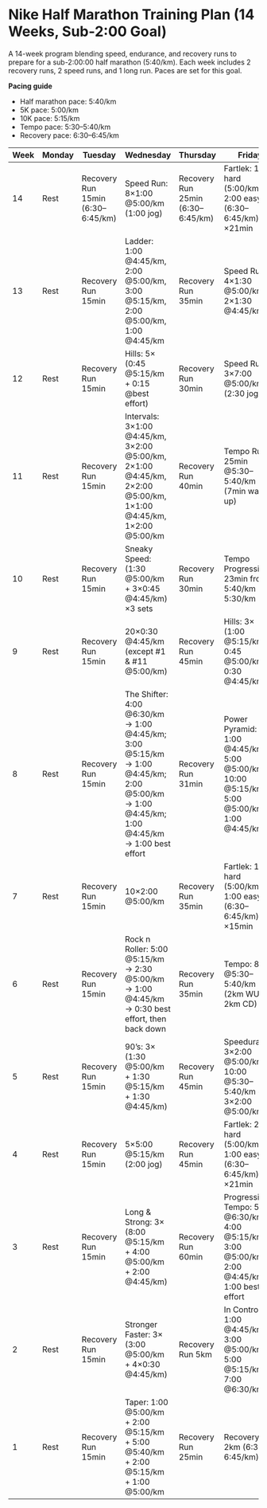 # Nike Half Marathon Training Plan (14 Weeks, Sub-2:00 Goal)

A 14-week program blending speed, endurance, and recovery runs to prepare for a sub-2:00:00 half marathon (5:40/km). Each week includes 2 recovery runs, 2 speed runs, and 1 long run. Paces are set for this goal.

**Pacing guide**
- Half marathon pace: 5:40/km  
- 5K pace: 5:00/km  
- 10K pace: 5:15/km  
- Tempo pace: 5:30–5:40/km  
- Recovery pace: 6:30–6:45/km  

| Week | Monday | Tuesday | Wednesday | Thursday | Friday | Saturday | Sunday |
|--|--|--|--|--|--|--|--|
| 14 | Rest | Recovery Run 15min (6:30–6:45/km) | Speed Run: 8×1:00 @5:00/km (1:00 jog) | Recovery Run 25min (6:30–6:45/km) | Fartlek: 1:00 hard (5:00/km) / 2:00 easy (6:30–6:45/km) ×21min | Rest | Long Run 5km (6:30–6:45/km, progression) |
| 13 | Rest | Recovery Run 15min | Ladder: 1:00 @4:45/km, 2:00 @5:00/km, 3:00 @5:15/km, 2:00 @5:00/km, 1:00 @4:45/km | Recovery Run 35min | Speed Run: 4×1:30 @5:00/km + 2×1:30 @4:45/km | Rest | Long Run 6.4km |
| 12 | Rest | Recovery Run 15min | Hills: 5× (0:45 @5:15/km + 0:15 @best effort) | Recovery Run 30min | Speed Run: 3×7:00 @5:00/km (2:30 jog) | Rest | Long Run 8km |
| 11 | Rest | Recovery Run 15min | Intervals: 3×1:00 @4:45/km, 3×2:00 @5:00/km, 2×1:00 @4:45/km, 2×2:00 @5:00/km, 1×1:00 @4:45/km, 1×2:00 @5:00/km | Recovery Run 40min | Tempo Run: 25min @5:30–5:40/km (7min warm-up) | Rest | Long Run 10km |
| 10 | Rest | Recovery Run 15min | Sneaky Speed: (1:30 @5:00/km + 3×0:45 @4:45/km) ×3 sets | Recovery Run 30min | Tempo Progression: 23min from 5:40/km → 5:30/km | Rest | Long Run 10km |
| 9 | Rest | Recovery Run 15min | 20×0:30 @4:45/km (except #1 & #11 @5:00/km) | Recovery Run 45min | Hills: 3× (1:00 @5:15/km + 0:45 @5:00/km + 0:30 @4:45/km) | Rest | Long Run 12.5km |
| 8 | Rest | Recovery Run 15min | The Shifter: 4:00 @6:30/km → 1:00 @4:45/km; 3:00 @5:15/km → 1:00 @4:45/km; 2:00 @5:00/km → 1:00 @4:45/km; 1:00 @4:45/km → 1:00 best effort | Recovery Run 31min | Power Pyramid: 1:00 @4:45/km + 5:00 @5:00/km + 10:00 @5:15/km + 5:00 @5:00/km + 1:00 @4:45/km | Rest | Long Run 15km |
| 7 | Rest | Recovery Run 15min | 10×2:00 @5:00/km | Recovery Run 35min | Fartlek: 1:00 hard (5:00/km) / 1:00 easy (6:30–6:45/km) ×15min | Rest | Long Run 16km |
| 6 | Rest | Recovery Run 15min | Rock n Roller: 5:00 @5:15/km → 2:30 @5:00/km → 1:00 @4:45/km → 0:30 best effort, then back down | Recovery Run 35min | Tempo: 8km @5:30–5:40/km (2km WU + 2km CD) | Rest | Long Run 16km |
| 5 | Rest | Recovery Run 15min | 90’s: 3× (1:30 @5:00/km + 1:30 @5:15/km + 1:30 @4:45/km) | Recovery Run 45min | Speedurance: 3×2:00 @5:00/km + 10:00 @5:30–5:40/km + 3×2:00 @5:00/km | Rest | Long Run 13.1km (dress rehearsal) |
| 4 | Rest | Recovery Run 15min | 5×5:00 @5:15/km (2:00 jog) | Recovery Run 45min | Fartlek: 2:00 hard (5:00/km) / 1:00 easy (6:30–6:45/km) ×21min | Rest | Long Run 20km |
| 3 | Rest | Recovery Run 15min | Long & Strong: 3× (8:00 @5:15/km + 4:00 @5:00/km + 2:00 @4:45/km) | Recovery Run 60min | Progression Tempo: 5:00 @6:30/km → 4:00 @5:15/km → 3:00 @5:00/km → 2:00 @4:45/km → 1:00 best effort | Rest | Long Run 60min |
| 2 | Rest | Recovery Run 15min | Stronger Faster: 3× (3:00 @5:00/km + 4×0:30 @4:45/km) | Recovery Run 5km | In Control: 1:00 @4:45/km → 3:00 @5:00/km → 5:00 @5:15/km → 7:00 @6:30/km | Rest | Long Run 11km |
| 1 | Rest | Recovery Run 15min | Taper: 1:00 @5:00/km + 2:00 @5:15/km + 5:00 @5:40/km + 2:00 @5:15/km + 1:00 @5:00/km | Recovery Run 25min | Recovery Run 2km (6:30–6:45/km) | Rest | Race Day: Half Marathon (21.1km @5:40/km) |
